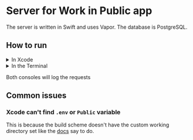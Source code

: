 # Server for Work in Public app

The server is written in Swift and uses Vapor. The database is PostgreSQL.

## How to run

<details>
<summary>In Xcode</summary>

1. Open the project in Xcode
2. Make sure your `Custom Working Directory` is set
3. Run the project by hitting CMD+R
4. The console inside Xcode should say `[ NOTICE ] Server starting on http://127.0.0.1:8080`
</details>

<details>
<summary>In the Terminal</summary>

1. Open the terminal
2. Run `swift run`
3. The terminal should say `[ NOTICE ] Server starting on http://127.0.0.1:8080` if running correctly
</details>

Both consoles will log the requests

## Common issues

### Xcode can't find `.env` or `Public` variable

This is because the build scheme doesn't have the custom working directory set like the [docs](https://docs.vapor.codes/getting-started/xcode/) say to do.
